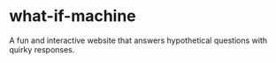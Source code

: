 # what-if-machine
A fun and interactive website that answers hypothetical questions with quirky responses.
